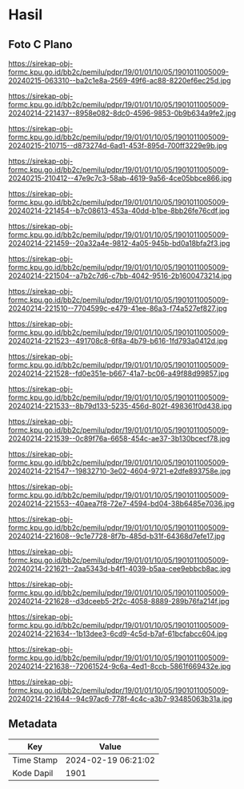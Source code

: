 # Hasil

## Foto C Plano

https://sirekap-obj-formc.kpu.go.id/bb2c/pemilu/pdpr/19/01/01/10/05/1901011005009-20240215-063310--ba2c1e8a-2569-49f6-ac88-8220ef6ec25d.jpg

https://sirekap-obj-formc.kpu.go.id/bb2c/pemilu/pdpr/19/01/01/10/05/1901011005009-20240214-221437--8958e082-8dc0-4596-9853-0b9b634a9fe2.jpg

https://sirekap-obj-formc.kpu.go.id/bb2c/pemilu/pdpr/19/01/01/10/05/1901011005009-20240215-210715--d873274d-6ad1-453f-895d-700ff3229e9b.jpg

https://sirekap-obj-formc.kpu.go.id/bb2c/pemilu/pdpr/19/01/01/10/05/1901011005009-20240215-210412--47e9c7c3-58ab-4619-9a56-4ce05bbce866.jpg

https://sirekap-obj-formc.kpu.go.id/bb2c/pemilu/pdpr/19/01/01/10/05/1901011005009-20240214-221454--b7c08613-453a-40dd-b1be-8bb26fe76cdf.jpg

https://sirekap-obj-formc.kpu.go.id/bb2c/pemilu/pdpr/19/01/01/10/05/1901011005009-20240214-221459--20a32a4e-9812-4a05-945b-bd0a18bfa2f3.jpg

https://sirekap-obj-formc.kpu.go.id/bb2c/pemilu/pdpr/19/01/01/10/05/1901011005009-20240214-221504--a7b2c7d6-c7bb-4042-9516-2b1600473214.jpg

https://sirekap-obj-formc.kpu.go.id/bb2c/pemilu/pdpr/19/01/01/10/05/1901011005009-20240214-221510--7704599c-e479-41ee-86a3-f74a527ef827.jpg

https://sirekap-obj-formc.kpu.go.id/bb2c/pemilu/pdpr/19/01/01/10/05/1901011005009-20240214-221523--491708c8-6f8a-4b79-b616-1fd793a0412d.jpg

https://sirekap-obj-formc.kpu.go.id/bb2c/pemilu/pdpr/19/01/01/10/05/1901011005009-20240214-221528--fd0e351e-b667-41a7-bc06-a49f88d99857.jpg

https://sirekap-obj-formc.kpu.go.id/bb2c/pemilu/pdpr/19/01/01/10/05/1901011005009-20240214-221533--8b79d133-5235-456d-802f-498361f0d438.jpg

https://sirekap-obj-formc.kpu.go.id/bb2c/pemilu/pdpr/19/01/01/10/05/1901011005009-20240214-221539--0c89f76a-6658-454c-ae37-3b130bcecf78.jpg

https://sirekap-obj-formc.kpu.go.id/bb2c/pemilu/pdpr/19/01/01/10/05/1901011005009-20240214-221547--19832710-3e02-4604-9721-e2dfe893758e.jpg

https://sirekap-obj-formc.kpu.go.id/bb2c/pemilu/pdpr/19/01/01/10/05/1901011005009-20240214-221553--40aea7f8-72e7-4594-bd04-38b6485e7036.jpg

https://sirekap-obj-formc.kpu.go.id/bb2c/pemilu/pdpr/19/01/01/10/05/1901011005009-20240214-221608--9c1e7728-8f7b-485d-b31f-64368d7efe17.jpg

https://sirekap-obj-formc.kpu.go.id/bb2c/pemilu/pdpr/19/01/01/10/05/1901011005009-20240214-221621--2aa5343d-b4f1-4039-b5aa-cee9ebbcb8ac.jpg

https://sirekap-obj-formc.kpu.go.id/bb2c/pemilu/pdpr/19/01/01/10/05/1901011005009-20240214-221628--d3dceeb5-2f2c-4058-8889-289b76fa214f.jpg

https://sirekap-obj-formc.kpu.go.id/bb2c/pemilu/pdpr/19/01/01/10/05/1901011005009-20240214-221634--1b13dee3-6cd9-4c5d-b7af-61bcfabcc604.jpg

https://sirekap-obj-formc.kpu.go.id/bb2c/pemilu/pdpr/19/01/01/10/05/1901011005009-20240214-221638--72061524-9c6a-4ed1-8ccb-5861f669432e.jpg

https://sirekap-obj-formc.kpu.go.id/bb2c/pemilu/pdpr/19/01/01/10/05/1901011005009-20240214-221644--94c97ac6-778f-4c4c-a3b7-93485063b31a.jpg


## Metadata

| Key        | Value               |
| ---------- | ------------------- |
| Time Stamp | 2024-02-19 06:21:02 |
| Kode Dapil | 1901                |



